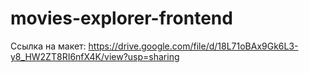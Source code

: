 # movies-explorer-frontend

Ссылка на макет: https://drive.google.com/file/d/18L71oBAx9Gk6L3-y8_HW2ZT8RI6nfX4K/view?usp=sharing
